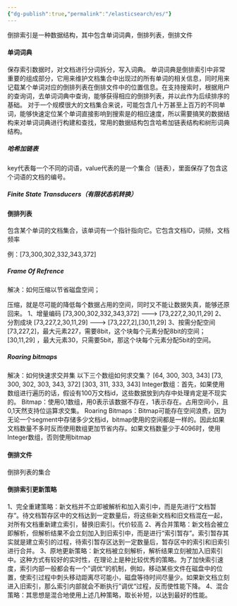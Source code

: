```yaml
---
{"dg-publish":true,"permalink":"/elasticsearch/es/"}
---
```



倒排索引是一种数据结构，其中包含单词词典，倒排列表，倒排文件

#### 单词词典
保存索引数据时，对文档进行分词拆分，写入词典。
单词词典是倒排索引中非常重要的组成部分，它用来维护文档集合中出现过的所有单词的相关信息，同时用来记载某个单词对应的倒排列表在倒排文件中的位置信息。在支持搜索时，根据用户的查询词，去单词词典中查询，能够获得相应的倒排列表，并以此作为后续排序的基础。
对于一个规模很大的文档集合来说，可能包含几十万甚至上百万的不同单词，能够快速定位某个单词直接影响到搜索是的相应速度，所以需要搞笑的数据结构来对单词词典进行构建和查找，常用的数据结构包含哈希加链表结构和树形词典结构。

##### 哈希加链表
key代表每一个不同的词语，value代表的是一个集合（链表），里面保存了包含这个词语的文档的编号。


##### Finite State Transducers（有限状态机转换）




#### 倒排列表
包含某个单词的文档集合，该单词有一个指针指向它。它包含文档ID，词频，文档频率

例：[73,300,302,332,343,372]

##### Frame Of Refrence
解决：如何压缩以节省磁盘空间；

压缩，就是尽可能的降低每个数据占用的空间，同时又不能让数据失真，能够还原回来。
1、增量编码
[73,300,302,332,343,372] ---> [73,227,2,30,11,29]
2、分割成块
[73,227,2,30,11,29] --->  [73,227,2],[30,11,29] 
3、按需分配空间
[73,227,2]，最大元素227，需要8bit，这个块每个元素分配8bit的空间；
[30,11,29] ，最大元素30，只需要5bit，那这个块每个元素分配5bit的空间。

##### Roaring bitmaps
解决：如何快速求交并集
以下三个数组如何求交集？
[64, 300, 303, 343]
[73, 300, 302, 303, 343, 372]
[303, 311, 333, 343]
Integer数组：首先，如果使用数组进行遍历的话，假设有100万文档id，这些数据放到内存中处理肯定是不现实的。
Bitmap：使用0,1数组，用0表示该数据不存在，1表示存在。占用空间小，且0,1天然支持位运算求交集。
Roaring Bitmaps：Bitmap可能存在空间浪费，因为无论一个segment中存储多少文档id，bitmap使用的空间都是一样的。因此如果文档数量不多时反而使用数组更加节省内存。如果文档数量少于4096时，使用Integer数组，否则使用bitmap

#### 倒排文件
倒排列表的集合




#### 倒排索引更新策略
1、完全重建策略：新文档并不立即被解析和加入索引中，而是先进行“文档暂存”。待文档暂存区中的文档达到一定数量后，将这些新文档和旧文档混在一起，对所有文档重新建立索引，替换旧索引。代价较高
2、再合并策略：新文档会被立即解析，但解析结果不会立刻加入到旧索引中，而是进行“索引暂存”。索引暂存其实就是建立索引的过程，待索引暂存区达到一定数量后，暂存区中的索引和旧索引进行合并。
3、原地更新策略：新文档被立刻解析，解析结果立刻被加入旧索引中。这种方式有较好的实时性，在理论上是种比较优秀的策略。为了加快索引速度，索引内部一般都会有一个”调优“的机制，例如，移动某些文件在磁盘中的位置，使索引过程中刺头移动距离尽可能小，磁盘等待时间尽量少。如果新文档立刻进入旧索引，那么索引内部就会不断执行”调优“过程，反而使性能下降。
4、混合策略：其思想是混合地使用上述几种策略，取长补短，以达到最好的性能。